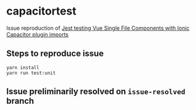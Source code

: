 # capacitortest

Issue reproduction of [Jest testing Vue Single File Components with Ionic Capacitor plugin imports](https://stackoverflow.com/questions/56707580/jest-testing-vue-single-file-components-with-ionic-capacitor-plugin-imports/56708669#56708669)

## Steps to reproduce issue
```
yarn install
yarn run test:unit
```

## Issue preliminarily resolved on `issue-resolved` branch
